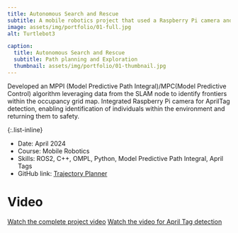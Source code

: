 ```yaml
---
title: Autonomous Search and Rescue
subtitle: A mobile robotics project that used a Raspberry Pi camera and TurtleBot 3 on ROS2 to conduct autonomous search and rescue missions
image: assets/img/portfolio/01-full.jpg
alt: Turtlebot3

caption:
  title: Autonomous Search and Rescue
  subtitle: Path planning and Exploration
  thumbnail: assets/img/portfolio/01-thumbnail.jpg
---
```

Developed an MPPI (Model Predictive Path Integral)/MPC(Model Predictive Control) algorithm leveraging
data from the SLAM node to identify frontiers within the occupancy grid map. Integrated Raspberry Pi camera for AprilTag detection, enabling identification of individuals within the
environment and returning them to safety.

{:.list-inline}
- Date: April 2024
- Course: Mobile Robotics
- Skills: ROS2, C++, OMPL, Python, Model Predictive Path Integral, April Tags
- GitHub link: [Trajectory Planner](https://github.com/adityaaspat/Robotics/tree/main/OMPL_Trajector_planner)
  

# Video

[Watch the complete project video](assets/videos/20240418_053609000_iOS.mp4)
[Watch the video for April Tag detection](assets/videos/20240412_194553710_iOS.mp4)
